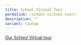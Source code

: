```yaml
---
title: School Virtual Tour
permalink: /school-virtual-tour/
description: ""
variant: tiptap
---
```

<a href="https://singapore360.com/360/fps2022/">Our School Virtual tour</a>